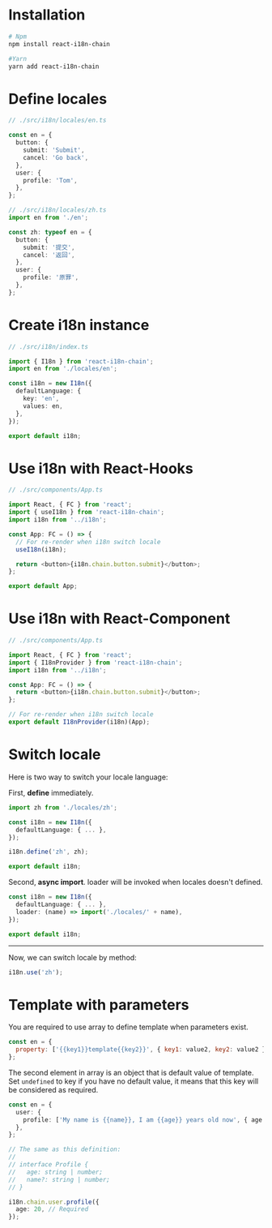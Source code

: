 # Installation
```bash
# Npm
npm install react-i18n-chain

#Yarn
yarn add react-i18n-chain
```

# Define locales
```typescript
// ./src/i18n/locales/en.ts

const en = {
  button: {
    submit: 'Submit',
    cancel: 'Go back',
  },
  user: {
    profile: 'Tom',
  },
};
```

```typescript
// ./src/i18n/locales/zh.ts
import en from './en';

const zh: typeof en = {
  button: {
    submit: '提交',
    cancel: '返回',
  },
  user: {
    profile: '原罪',
  },
};
```

# Create i18n instance
```typescript
// ./src/i18n/index.ts

import { I18n } from 'react-i18n-chain';
import en from './locales/en';

const i18n = new I18n({
  defaultLanguage: {
    key: 'en',
    values: en,
  },
});

export default i18n;
```

# Use i18n with React-Hooks

```typescript jsx
// ./src/components/App.ts

import React, { FC } from 'react';
import { useI18n } from 'react-i18n-chain';
import i18n from '../i18n';

const App: FC = () => {
  // For re-render when i18n switch locale
  useI18n(i18n);

  return <button>{i18n.chain.button.submit}</button>;
};

export default App;
```

# Use i18n with React-Component

```typescript jsx
// ./src/components/App.ts

import React, { FC } from 'react';
import { I18nProvider } from 'react-i18n-chain';
import i18n from '../i18n';

const App: FC = () => {
  return <button>{i18n.chain.button.submit}</button>;
};

// For re-render when i18n switch locale
export default I18nProvider(i18n)(App);
```

# Switch locale
Here is two way to switch your locale language:

First, **define** immediately.
```typescript
import zh from './locales/zh';

const i18n = new I18n({
  defaultLanguage: { ... },
});

i18n.define('zh', zh);

export default i18n;
```

Second, **async import**. loader will be invoked when locales doesn't defined.
```typescript
const i18n = new I18n({
  defaultLanguage: { ... },
  loader: (name) => import('./locales/' + name),
});

export default i18n;
```

-------------

Now, we can switch locale by method:
```typescript
i18n.use('zh');
```

# Template with parameters
You are required to use array to define template when parameters exist.
```javascript
const en = {
  property: ['{{key1}}template{{key2}}', { key1: value2, key2: value2 }],
};
```

The second element in array is an object that is default value of template. Set `undefined` to key if you have no default value, it means that this key will be considered as required.

```typescript
const en = {
  user: {
    profile: ['My name is {{name}}, I am {{age}} years old now', { age: undefined, name: 'Tom' }],
  },
};

// The same as this definition:
//
// interface Profile {
//   age: string | number;
//   name?: string | number;
// }

i18n.chain.user.profile({
  age: 20, // Required
});
```